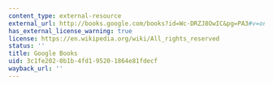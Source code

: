 ```yaml
---
content_type: external-resource
external_url: http://books.google.com/books?id=Wc-DRZJ8OwIC&pg=PA3#v=onepage
has_external_license_warning: true
license: https://en.wikipedia.org/wiki/All_rights_reserved
status: ''
title: Google Books
uid: 3c1fe202-0b1b-4fd1-9520-1864e81fdecf
wayback_url: ''
---
```

